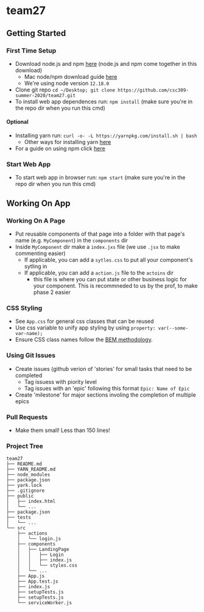 # team27

## Getting Started

### First Time Setup
- Download node.js and npm [here](https://nodejs.org/en/download/) (node.js and npm come together in this download)
  - Mac node/npm download guide [here](https://treehouse.github.io/installation-guides/mac/node-mac.html)
  - We're using node version `12.18.0`
- Clone git repo `cd ~/Desktop; git clone https://github.com/csc309-summer-2020/team27.git`
- To install web app dependences run: `npm install` (make sure you're in the repo dir when you run this cmd)

#### Optional
- Installing yarn run: `curl -o- -L https://yarnpkg.com/install.sh | bash`
  - Other ways for installing yarn [here](https://classic.yarnpkg.com/en/docs/install/#mac-stable)
- For a guide on using npm click [here](https://nodesource.com/blog/an-absolute-beginners-guide-to-using-npm/)

### Start Web App
- To start web app in browser run: `npm start` (make sure you're in the repo dir when you run this cmd)

## Working On App

### Working On A Page
- Put reusable components of that page into a folder with that page's name (e.g. `MyComponent`) in the `components` dir
- Inside `MyComponent` dir make a `index.jxs` file (we use `.jsx` to make commenting easier)
  - If applicable, you can add a `sytles.css` to put all your component's sytling in
  - If applicable, you can add a `action.js` file to the `actoins` dir
    - this file is where you can put state or other business logic for your component. This is recommneded to us by the prof, to make phase 2 easier

### CSS Styling
- See `App.css` for general css classes that can be reused
- Use css variable to unify app styling by using `property: var(--some-var-name);`
- Ensure CSS class names follow the [BEM methodology](http://getbem.com/naming/).

### Using Git Issues
- Create issues (github verion of 'stories' for small tasks that need to be completed
  - Tag issuess with piority level
  - Tag issues with an 'epic' following this format `Epic: Name of Epic`
- Create 'milestone' for major sections involing the completion of multiple epics

### Pull Requests
- Make them small! Less than 150 lines! 

### Project Tree
```
team27
├── README.md
├── YARN_README.md
├── node_modules
├── package.json
├── yark.lock
├── .gitignore
├── public
│   ├── index.html
│   └── ...
├── package.json
├── tests
│   └── ...
└── src
    ├── actions
    │   └── login.js
    ├── components
    │   ├── LandingPage
    │   │   ├── Login
    │   │   ├── index.js
    │   │   └── styles.css
    │   └── ...
    ├── App.js
    ├── App.test.js
    ├── index.js
    ├── setupTests.js
    ├── setupTests.js
    └── serviceWorker.js
```
